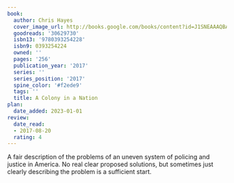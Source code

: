 ```yaml
---
book:
  author: Chris Hayes
  cover_image_url: http://books.google.com/books/content?id=J1SNEAAAQBAJ&printsec=frontcover&img=1&zoom=1&source=gbs_api
  goodreads: '30629730'
  isbn13: '9780393254228'
  isbn9: 0393254224
  owned: ''
  pages: '256'
  publication_year: '2017'
  series: ''
  series_position: '2017'
  spine_color: '#f2ede9'
  tags: ''
  title: A Colony in a Nation
plan:
  date_added: 2023-01-01
review:
  date_read:
  - 2017-08-20
  rating: 4
---
```


A fair description of the problems of an uneven system of policing and justice in America. No real clear proposed solutions, but sometimes just clearly describing the problem is a sufficient start.
